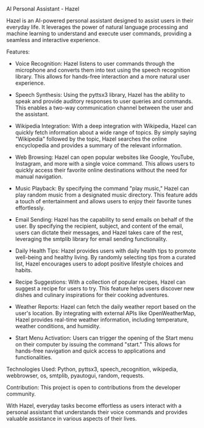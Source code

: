 AI Personal Assistant - Hazel

Hazel is an AI-powered personal assistant designed to assist users in their everyday life. It leverages the power of natural language processing and machine learning to understand and execute user commands, providing a seamless and interactive experience.

Features:
- Voice Recognition: Hazel listens to user commands through the microphone and converts them into text using the speech recognition library. This allows for hands-free interaction and a more natural user experience.

- Speech Synthesis: Using the pyttsx3 library, Hazel has the ability to speak and provide auditory responses to user queries and commands. This enables a two-way communication channel between the user and the assistant.

- Wikipedia Integration: With a deep integration with Wikipedia, Hazel can quickly fetch information about a wide range of topics. By simply saying "Wikipedia" followed by the topic, Hazel searches the online encyclopedia and provides a summary of the relevant information.

- Web Browsing: Hazel can open popular websites like Google, YouTube, Instagram, and more with a single voice command. This allows users to quickly access their favorite online destinations without the need for manual navigation.

- Music Playback: By specifying the command "play music," Hazel can play random music from a designated music directory. This feature adds a touch of entertainment and allows users to enjoy their favorite tunes effortlessly.

- Email Sending: Hazel has the capability to send emails on behalf of the user. By specifying the recipient, subject, and content of the email, users can dictate their messages, and Hazel takes care of the rest, leveraging the smtplib library for email sending functionality.

- Daily Health Tips: Hazel provides users with daily health tips to promote well-being and healthy living. By randomly selecting tips from a curated list, Hazel encourages users to adopt positive lifestyle choices and habits.

- Recipe Suggestions: With a collection of popular recipes, Hazel can suggest a recipe for users to try. This feature helps users discover new dishes and culinary inspirations for their cooking adventures.

- Weather Reports: Hazel can fetch the daily weather report based on the user's location. By integrating with external APIs like OpenWeatherMap, Hazel provides real-time weather information, including temperature, weather conditions, and humidity.

- Start Menu Activation: Users can trigger the opening of the Start menu on their computer by issuing the command "start." This allows for hands-free navigation and quick access to applications and functionalities.

Technologies Used: Python, pyttsx3, speech_recognition, wikipedia, webbrowser, os, smtplib, pyautogui, random, requests.

Contribution: This project is open to contributions from the developer community. 

With Hazel, everyday tasks become effortless as users interact with a personal assistant that understands their voice commands and provides valuable assistance in various aspects of their lives.
